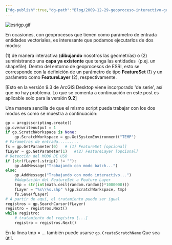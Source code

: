 ```yaml
---
{"dg-publish":true,"dg-path":"Blog/2009-12-29-geoproceso-interactivo-geoproceso-en-batch/Geoproceso interactivo vs geoproceso en batch.md","permalink":"/blog/2009-12-29-geoproceso-interactivo-geoproceso-en-batch/geoproceso-interactivo-vs-geoproceso-en-batch/","title":"Geoproceso interactivo vs geoproceso en batch","tags":["geoprocesos","python"]}
---
```



![esrigp.gif](/img/user/Me/Blog/2009-12-29-geoproceso-interactivo-geoproceso-en-batch/media/esrigp.gif)

En ocasiones, con geoprocesos que tienen como parámetro de entrada entidades vectoriales, es interesante que podamos ejecutarlos de dos modos:

(1) de manera interactiva (**dibujando** nosotros las geometrías) o (2) suministrando una **capa ya existente** que tenga las entidades  (p.ej. un shapefile). Dentro del entorno de geoprocesos de ESRI, esto se corresponde con la definición de un parámetro de tipo **FeatureSet** (1) y un parámetro como **FeatureLayer** (2), respectivamente.

\[Esto en la versión 9.3 de ArcGIS Desktop viene incorporado 'de serie', así que no hay problema. Lo que se comenta a continuación en este post es aplicable solo para la versión **9.2**\]

Una manera sencilla de que el mismo script pueda trabajar con los dos modos es como se muestra a continuación:

```python
gp = arcgisscripting.create()
gp.overwriteoutput = 1
if gp.ScratchWorkspace is None:
    gp.ScratchWorkspace = gp.GetSystemEnvironment("TEMP")
# Parametros de entrada.........
fs = gp.GetParameter(0)   # (1) FeatureSet [opcional]
fLayer = gp.GetParameter(1)   #(2) FeatureLayer [opcional]
# Detección del MODO DE USO
if (str(fLayer).strip() != ""):
    gp.AddMessage("Trabajando con modo batch...")
else:
    gp.AddMessage("Trabajando con modo interactivo...")
    #Adaptación del FeatureSet a Feature Layer
    tmp = str(int(math.ceil(random.random()*1000000)))
    fLayer = "%s\\%s.shp" %(gp.ScratchWorkspace, tmp)
    fs.Save(fLayer)
# A partir de aquí, el tratamiento puede ser igual
registros = gp.SearchCursor(fLayer)
registro = registros.Next()
while registro:
    # tratamiento del registro [...]
    registro = registros.Next()
```

En la línea tmp = ... también puede usarse `gp.CreateScratchName`
Que sea útil.
